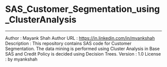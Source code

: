 # SAS_Customer_Segmentation_using_ClusterAnalysis
****************************************************************************
Author      : Mayank Shah
Author URL  : https://in.linkedin.com/in/myankshah
Description : This repository contains SAS code for Customer Segmentation. The data mining is performed using Cluster Analysis in Base SAS and Credit Policy is decided using Decision Trees.
Version     : 1.0
License     : by myankshah
